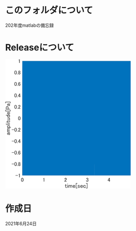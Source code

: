 # このフォルダについて
202年度matlabの備忘録

# Releaseについて

<!-- ![chirp](./Make_Three_Tiered_Diagram/chirp.png) -->
<img src="./Make_Three_Tiered_Diagram/chirp.png" width="400px">

# 作成日
2021年6月24日
